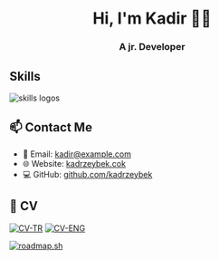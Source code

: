 <h1 align="center">Hi, I'm Kadir 👋🏻</h1>
<h3 align="center">A jr. Developer</h3>

## Skills 
<img src="https://skillicons.dev/icons?i=javascript,python,electron,nodejs,django,html,css,react,vite,bootstrap,tailwindcss,mysql,postgresql,mongodb,firebase,docker,git" alt="skills logos" />
<br>

## 📫 Contact Me  
- 📧 Email: [kadir@example.com](mailto:kadir@example.com)  
- 🌐 Website: [kadrzeybek.cok](https://kadrzeybek.com)  
- 💻 GitHub: [github.com/kadrzeybek](https://github.com/kadrzeybek)

## 📄 CV
[![CV-TR](https://img.shields.io/badge/CV-TR-green?style=for-the-badge&logo=adobeacrobatreader)](https://drive.google.com/file/d/1qYA61uKH-NipuP2ikzBui_IhlZWSyekR/view?usp=sharing)
[![CV-ENG](https://img.shields.io/badge/CV-EN-blue?style=for-the-badge&logo=adobeacrobatreader)](https://drive.google.com/file/d/1A81jlzFfBEaWnTWwGKqmhor-yMVCz4mr/view?usp=sharing)
<br>

[![roadmap.sh](https://roadmap.sh/card/wide/645a32b9f3d9ecfa51d88a1f?variant=dark&roadmaps=javascript%2Cpython%2Cnodejs%2Csql)](https://roadmap.sh)


